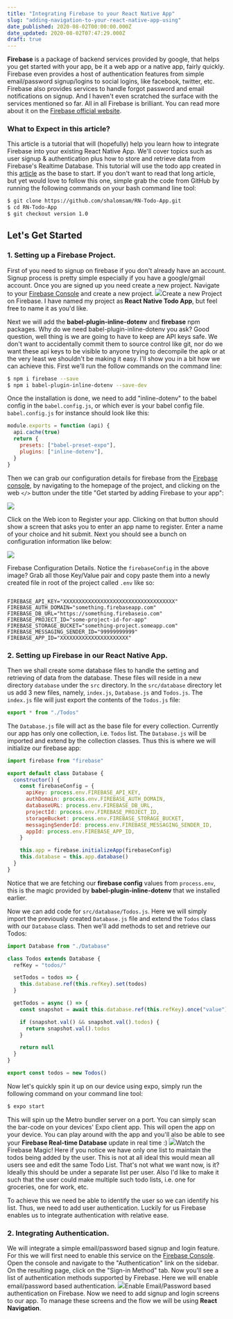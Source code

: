 ```yaml
---
title: "Integrating Firebase to your React Native App"
slug: "adding-navigation-to-your-react-native-app-using"
date_published: 2020-08-02T00:00:00.000Z
date_updated: 2020-08-02T07:47:29.000Z
draft: true
---
```


**Firebase** is a package of backend services provided by google, that helps you get started with your app, be it a web app or a native app, fairly quickly. Firebase even provides a host of authentication features from simple email/password signup/logins to social logins, like facebook, twitter, etc. Firebase also provides services to handle forgot password and email notifications on signup. And I haven't even scratched the surface with the services mentioned so far. All in all Firebase is brilliant. You can read more about it on the [Firebase official website](https://firebase.google.com/).

### What to Expect in this article?

This article is a tutorial that will (hopefully) help you learn how to integrate Firebase into your existing React Native App. We'll cover topics such as user signup & authentication plus how to store and retrieve data from Firebase's Realtime Database. This tutorial will use the todo app created in this [article](https://techunderthesun.in/making-a-simple-todo-mobile-app-react-native/) as the base to start. If you don't want to read that long article, but yet would love to follow this one, simple grab the code from GitHub by running the following commands on your bash command line tool:

```bash
$ git clone https://github.com/shalomsam/RN-Todo-App.git
$ cd RN-Todo-App
$ git checkout version 1.0
```

## Let's Get Started

### 1. Setting up a Firebase Project.

First of you need to signup on firebase if you don't already have an account. Signup process is pretty simple especially if you have a google/gmail account. Once you are signed up you need create a new project. Navigate to your [Firebase Console](https://console.firebase.google.com/) and create a new project.
![](/content/images/2019/05/firebase-new-project-screenshot-2.png)Create a new Project on Firebase.
I have named my project as **React Native Todo App**, but feel free to name it as you'd like.

Next we will add the **babel-plugin-inline-dotenv** and **firebase** npm packages. Why do we need babel-plugin-inline-dotenv you ask? Good question, well thing is we are going to have to keep are API keys safe. We don't want to accidentally commit them to source control like git, nor do we want these api keys to be visible to anyone trying to decompile the apk or at the very least we shouldn't be making it easy. I'll show you in a bit how we can achieve this. First we'll run the follow commands on the command line:

```bash
$ npm i firebase --save
$ npm i babel-plugin-inline-dotenv --save-dev
```

Once the installation is done, we need to add "inline-dotenv" to the babel config in the `babel.config.js`, or which ever is your babel config file. `babel.config.js` for instance should look like this:

```js file=babel.config.js
module.exports = function (api) {
  api.cache(true)
  return {
    presets: ["babel-preset-expo"],
    plugins: ["inline-dotenv"],
  }
}
```

Then we can grab our configuration details for firebase from the [Firebase console](https://console.firebase.google.com), by navigating to the homepage of the project, and clicking on the web `</>` button under the title "Get started by adding Firebase to your app":

![](/content/images/2019/05/test-1_-_Firebase_-_Firebase_console.png)

Click on the Web icon to Register your app.
Clicking on that button should show a screen that asks you to enter an app name to register. Enter a name of your choice and hit submit. Next you should see a bunch on configuration information like below:

![](/content/images/2019/05/test-1_-_Firebase_-_Firebase_console-1.png)

Firebase Configuration Details.
Notice the `firebaseConfig` in the above image? Grab all those Key/Value pair and copy paste them into a newly created file in root of the project called `.env` like so:

```env file=.env

FIREBASE_API_KEY="XXXXXXXXXXXXXXXXXXXXXXXXXXXXXXXXXXXX"
FIREBASE_AUTH_DOMAIN="something.firebaseapp.com"
FIREBASE_DB_URL="https://something.firebaseio.com"
FIREBASE_PROJECT_ID="some-project-id-for-app"
FIREBASE_STORAGE_BUCKET="something-project.someapp.com"
FIREBASE_MESSAGING_SENDER_ID="99999999999"
FIREBASE_APP_ID="XXXXXXXXXXXXXXXXXXXXXX"
```

### 2. Setting up Firebase in our React Native App.

Then we shall create some database files to handle the setting and retrieving of data from the database. These files will reside in a new directory `database` under the `src` directory. In the `src/database` directory let us add 3 new files, namely, `index.js`, `Database.js` and `Todos.js`. The `index.js` file will just export the contents of the `Todos.js` file:

```jsx file=src/database/index.js
export * from "./Todos"
```

The `Database.js` file will act as the base file for every collection. Currently our app has only one collection, i.e. `Todos` list. The `Database.js` will be imported and extend by the collection classes. Thus this is where we will initialize our firebase app:

```jsx src/database/Database.js
import firebase from "firebase"

export default class Database {
  constructor() {
    const firebaseConfig = {
      apiKey: process.env.FIREBASE_API_KEY,
      authDomain: process.env.FIREBASE_AUTH_DOMAIN,
      databaseURL: process.env.FIREBASE_DB_URL,
      projectId: process.env.FIREBASE_PROJECT_ID,
      storageBucket: process.env.FIREBASE_STORAGE_BUCKET,
      messagingSenderId: process.env.FIREBASE_MESSAGING_SENDER_ID,
      appId: process.env.FIREBASE_APP_ID,
    }

    this.app = firebase.initializeApp(firebaseConfig)
    this.database = this.app.database()
  }
}
```

Notice that we are fetching our **firebase config** values from `process.env`, this is the magic provided by **babel-plugin-inline-dotenv** that we installed earlier.

Now we can add code for `src/database/Todos.js`. Here we will simply import the previously created `Database.js` file and extend the `Todos` class with our `Database` class. Then we'll add methods to set and retrieve our Todos:

```jsx file=src/database/Todos.js
import Database from "./Database"

class Todos extends Database {
  refKey = "todos/"

  setTodos = todos => {
    this.database.ref(this.refKey).set(todos)
  }

  getTodos = async () => {
    const snapshot = await this.database.ref(this.refKey).once("value")

    if (snapshot.val() && snapshot.val().todos) {
      return snapshot.val().todos
    }

    return null
  }
}

export const todos = new Todos()
```

Now let's quickly spin it up on our device using expo, simply run the following command on your command line tool:

```bash
$ expo start
```

This will spin up the Metro bundler server on a port. You can simply scan the bar-code on your devices' Expo client app. This will open the app on your device. You can play around with the app and you'll also be able to see your **Firebase Real-time Database** update in real time :)
![](/content/images/2019/05/React_Native_Todo_App_-_Firebase_console.png)Watch the Firebase Magic!
Here if you notice we have only one list to maintain the todos being added by the user. This is not at all ideal this would mean all users see and edit the same Todo List. That's not what we want now, is it? Ideally this should be under a separate list per user. Also I'd like to make it such that the user could make multiple such todo lists, i.e. one for groceries, one for work, etc.

To achieve this we need be able to identify the user so we can identify his list. Thus, we need to add user authentication. Luckily for us Firebase enables us to integrate authentication with relative ease.

### 2. Integrating Authentication.

We will integrate a simple email/password based signup and login feature. For this we will first need to enable this service on the [Firebase Console](https://console.firebase.google.com/). Open the console and navigate to the "Authentication" link on the sidebar. On the resulting page, click on the "Sign-in Method" tab. Now you'll see a list of authentication methods supported by Firebase. Here we will enable email/password based authentication.
![](/content/images/2019/05/React_Native_Todo_App_-_Authentication_-_Firebase_console.png)Enable Email/Password based authentication on Firebase.
Now we need to add signup and login screens to our app. To manage these screens and the flow we will be using **React Navigation**.
